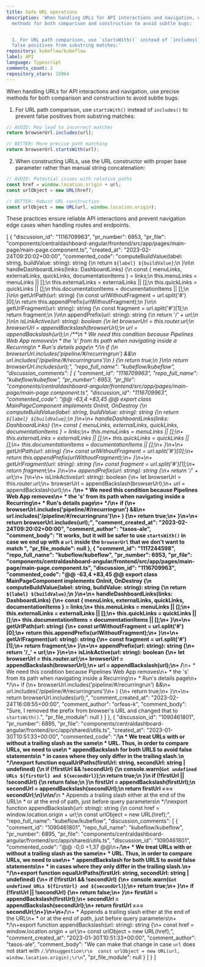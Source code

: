 ```yaml
---
title: Safe URL operations
description: 'When handling URLs for API interactions and navigation, use precise
  methods for both comparison and construction to avoid subtle bugs:


  1. For URL path comparison, use `startsWith()` instead of `includes()` to prevent
  false positives from substring matches:'
repository: kubeflow/kubeflow
label: API
language: Typescript
comments_count: 2
repository_stars: 15064
---
```


When handling URLs for API interactions and navigation, use precise methods for both comparison and construction to avoid subtle bugs:

1. For URL path comparison, use `startsWith()` instead of `includes()` to prevent false positives from substring matches:

```typescript
// AVOID: May lead to incorrect matches
return browserUrl.includes(url);

// BETTER: More precise path matching
return browserUrl.startsWith(url);
```

2. When constructing URLs, use the URL constructor with proper base parameter rather than manual string concatenation:

```typescript
// AVOID: Potential issues with relative paths
const href = window.location.origin + url;
const urlObject = new URL(href);

// BETTER: Robust URL construction
const urlObject = new URL(url, window.location.origin);
```

These practices ensure reliable API interactions and prevent navigation edge cases when handling routes and endpoints.


[
  {
    "discussion_id": "1116709963",
    "pr_number": 6953,
    "pr_file": "components/centraldashboard-angular/frontend/src/app/pages/main-page/main-page.component.ts",
    "created_at": "2023-02-24T09:20:02+00:00",
    "commented_code": "computeBuildValue(label: string, buildValue: string): string {\n    return `${label} ${buildValue}`;\n  }\n\n  handleDashboardLinks(links: DashboardLinks) {\n    const { menuLinks, externalLinks, quickLinks, documentationItems } = links;\n    this.menuLinks = menuLinks || [];\n    this.externalLinks = externalLinks || [];\n    this.quickLinks = quickLinks || [];\n    this.documentationItems = documentationItems || [];\n  }\n\n  getUrlPath(url: string) {\n    const urlWithoutFragment = url.split('#')[0];\n    return this.appendPrefix(urlWithoutFragment);\n  }\n\n  getUrlFragment(url: string): string {\n    const fragment = url.split('#')[1];\n    return fragment;\n  }\n\n  appendPrefix(url: string): string {\n    return '/_' + url;\n  }\n\n  isLinkActive(url: string): boolean {\n    let browserUrl = this.router.url;\n    browserUrl = appendBackslash(browserUrl);\n    url = appendBackslash(url);\n    /**\n     * We need this condition because Pipelines Web App removes\n     * the 's' from its path when navigating inside a Recurring\n     * Run's details page\n     */\n    if (\n      browserUrl.includes('pipeline/#/recurringrun') &&\n      url.includes('/pipeline/#/recurringruns')\n    ) {\n      return true;\n    }\n\n    return browserUrl.includes(url);",
    "repo_full_name": "kubeflow/kubeflow",
    "discussion_comments": [
      {
        "comment_id": "1116709963",
        "repo_full_name": "kubeflow/kubeflow",
        "pr_number": 6953,
        "pr_file": "components/centraldashboard-angular/frontend/src/app/pages/main-page/main-page.component.ts",
        "discussion_id": "1116709963",
        "commented_code": "@@ -63,4 +83,45 @@ export class MainPageComponent implements OnInit, OnDestroy {\n   computeBuildValue(label: string, buildValue: string): string {\n     return `${label} ${buildValue}`;\n   }\n+\n+  handleDashboardLinks(links: DashboardLinks) {\n+    const { menuLinks, externalLinks, quickLinks, documentationItems } = links;\n+    this.menuLinks = menuLinks || [];\n+    this.externalLinks = externalLinks || [];\n+    this.quickLinks = quickLinks || [];\n+    this.documentationItems = documentationItems || [];\n+  }\n+\n+  getUrlPath(url: string) {\n+    const urlWithoutFragment = url.split('#')[0];\n+    return this.appendPrefix(urlWithoutFragment);\n+  }\n+\n+  getUrlFragment(url: string): string {\n+    const fragment = url.split('#')[1];\n+    return fragment;\n+  }\n+\n+  appendPrefix(url: string): string {\n+    return '/_' + url;\n+  }\n+\n+  isLinkActive(url: string): boolean {\n+    let browserUrl = this.router.url;\n+    browserUrl = appendBackslash(browserUrl);\n+    url = appendBackslash(url);\n+    /**\n+     * We need this condition because Pipelines Web App removes\n+     * the 's' from its path when navigating inside a Recurring\n+     * Run's details page\n+     */\n+    if (\n+      browserUrl.includes('pipeline/#/recurringrun') &&\n+      url.includes('/pipeline/#/recurringruns')\n+    ) {\n+      return true;\n+    }\n+\n+    return browserUrl.includes(url);",
        "comment_created_at": "2023-02-24T09:20:02+00:00",
        "comment_author": "tasos-ale",
        "comment_body": "It works, but it will be safer to use `startsWith()` in case we end up with a `url` inside the `browserUrl` that we don't want to match ",
        "pr_file_module": null
      },
      {
        "comment_id": "1117244598",
        "repo_full_name": "kubeflow/kubeflow",
        "pr_number": 6953,
        "pr_file": "components/centraldashboard-angular/frontend/src/app/pages/main-page/main-page.component.ts",
        "discussion_id": "1116709963",
        "commented_code": "@@ -63,4 +83,45 @@ export class MainPageComponent implements OnInit, OnDestroy {\n   computeBuildValue(label: string, buildValue: string): string {\n     return `${label} ${buildValue}`;\n   }\n+\n+  handleDashboardLinks(links: DashboardLinks) {\n+    const { menuLinks, externalLinks, quickLinks, documentationItems } = links;\n+    this.menuLinks = menuLinks || [];\n+    this.externalLinks = externalLinks || [];\n+    this.quickLinks = quickLinks || [];\n+    this.documentationItems = documentationItems || [];\n+  }\n+\n+  getUrlPath(url: string) {\n+    const urlWithoutFragment = url.split('#')[0];\n+    return this.appendPrefix(urlWithoutFragment);\n+  }\n+\n+  getUrlFragment(url: string): string {\n+    const fragment = url.split('#')[1];\n+    return fragment;\n+  }\n+\n+  appendPrefix(url: string): string {\n+    return '/_' + url;\n+  }\n+\n+  isLinkActive(url: string): boolean {\n+    let browserUrl = this.router.url;\n+    browserUrl = appendBackslash(browserUrl);\n+    url = appendBackslash(url);\n+    /**\n+     * We need this condition because Pipelines Web App removes\n+     * the 's' from its path when navigating inside a Recurring\n+     * Run's details page\n+     */\n+    if (\n+      browserUrl.includes('pipeline/#/recurringrun') &&\n+      url.includes('/pipeline/#/recurringruns')\n+    ) {\n+      return true;\n+    }\n+\n+    return browserUrl.includes(url);",
        "comment_created_at": "2023-02-24T16:08:55+00:00",
        "comment_author": "orfeas-k",
        "comment_body": "Sure, I removed the prefix from browser's URL and changed that to `startsWith()`.",
        "pr_file_module": null
      }
    ]
  },
  {
    "discussion_id": "1090461801",
    "pr_number": 6895,
    "pr_file": "components/centraldashboard-angular/frontend/src/app/shared/utils.ts",
    "created_at": "2023-01-30T10:51:33+00:00",
    "commented_code": "/**\n * We treat URLs with or without a trailing slash as the same\n * URL. Thus, in order to compare URLs, we need to use\n * appendBackslash for both URLS to avoid false statements\n * in cases where they only differ in the trailing slash.\n */\nexport function equalUrlPaths(firstUrl: string, secondUrl: string | undefined) {\n  if (!firstUrl && !secondUrl) {\n    console.warn(`Got undefined URLs ${firstUrl} and ${secondUrl}`);\n    return true;\n  }\n  if (!firstUrl || !secondUrl) {\n    return false;\n  }\n  firstUrl = appendBackslash(firstUrl);\n  secondUrl = appendBackslash(secondUrl);\n  return firstUrl === secondUrl;\n}\n\n/**\n * Appends a trailing slash either at the end of the URL\n * or at the end of path, just before query parameters\n */\nexport function appendBackslash(url: string): string {\n  const href = window.location.origin + url;\n  const urlObject = new URL(href);",
    "repo_full_name": "kubeflow/kubeflow",
    "discussion_comments": [
      {
        "comment_id": "1090461801",
        "repo_full_name": "kubeflow/kubeflow",
        "pr_number": 6895,
        "pr_file": "components/centraldashboard-angular/frontend/src/app/shared/utils.ts",
        "discussion_id": "1090461801",
        "commented_code": "@@ -0,0 +1,37 @@\n+/**\n+ * We treat URLs with or without a trailing slash as the same\n+ * URL. Thus, in order to compare URLs, we need to use\n+ * appendBackslash for both URLS to avoid false statements\n+ * in cases where they only differ in the trailing slash.\n+ */\n+export function equalUrlPaths(firstUrl: string, secondUrl: string | undefined) {\n+  if (!firstUrl && !secondUrl) {\n+    console.warn(`Got undefined URLs ${firstUrl} and ${secondUrl}`);\n+    return true;\n+  }\n+  if (!firstUrl || !secondUrl) {\n+    return false;\n+  }\n+  firstUrl = appendBackslash(firstUrl);\n+  secondUrl = appendBackslash(secondUrl);\n+  return firstUrl === secondUrl;\n+}\n+\n+/**\n+ * Appends a trailing slash either at the end of the URL\n+ * or at the end of path, just before query parameters\n+ */\n+export function appendBackslash(url: string): string {\n+  const href = window.location.origin + url;\n+  const urlObject = new URL(href);",
        "comment_created_at": "2023-01-30T10:51:33+00:00",
        "comment_author": "tasos-ale",
        "comment_body": "We can make that change in case `url` does not start with `/`.\r\n```suggestion\r\n  const urlObject = new URL(url, window.location.origin);\r\n```",
        "pr_file_module": null
      }
    ]
  }
]
